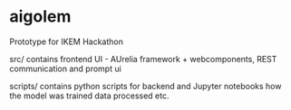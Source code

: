 # aigolem

Prototype for IKEM Hackathon

src/ contains frontend UI - AUrelia framework + webcomponents, REST communication and prompt ui

scripts/ contains python scripts for backend and Jupyter notebooks how the model was trained data processed etc.


